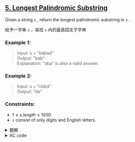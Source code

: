 ## [5. Longest Palindromic Substring](https://leetcode.com/problems/longest-palindromic-substring/)  

Given a string `s` , return the longest palindromic substring in `s` .  

給予一字串 `s` ，尋找 `s` 內的最長回文子字串  

### Example 1:  

> Input: s = "babad"  
> Output: "bab"  
> Explanation: "aba" is also a valid answer.  

### Example 2:  

> Input: s = "cbbd"  
> Output: "bb"  


### Constraints:  

* $1 \leq s.length \leq 1000$  
* `s` consist of only digits and English letters.  

<details>

<summary>題解</summary>

看到題目的第一眼 dp？  
如果 $s[i]=s[j]$ 並且 $j-i=1$ 或者 $dp[i+1][j-1]=1$（內部子串是回文）  
則將 $dp[i][j]$ 設置為 $1$  

```cpp
class Solution {
public:    
    string longestPalindrome(string s) {
        int siz=s.size();
        bool dp[siz][siz];
        for(int i=0;i<siz;i++){
            for(int j=0;j<siz;j++){
                dp[i][j]=0;
                if(i==j){
                    dp[i][j]=1;
                }
            }
        }
        string ans;
        ans+=s[0];
        for(int i=siz-2;i>=0;i--){
            for(int j=i+1;j<siz;j++){
                if(s[i]==s[j]){
                    if(j-i==1||dp[i+1][j-1]==1){
                        dp[i][j]=1;
                        if (ans.size()<j-i+1){
                            ans=s.substr(i,j-i+1);
                        }
                    }
                }
            }
        }
        
        return ans;
    }
};
```

<img width="669" alt="leet0005_0" src="https://github.com/user-attachments/assets/ee6e38b1-fd90-4330-a153-4dcdf025530f">  

* 空間複雜度： $O(n^2)$  
* 時間複雜度： $O(n^2)$  

雖然通過了測試，但是時間複雜度跟空間複雜度都不是很好  
所以稍微修改一下演算法  
把它從 dp 改成 中心擴展法  
從頭到尾枚舉中心點後，向前後擴展，檢查是否為回文  

```cpp
class Solution {
public:
    string longestPalindrome(string s) {
        int siz=s.size();
        int start=0,maxLen=1;

        for(int i=0;i<siz;i++){
            int len1=expandAroundCenter(s,i,i);
            int len2=expandAroundCenter(s,i,i+1);
            int len=max(len1,len2);

            if(len>maxLen){
                start=i-(len-1)/2;
                maxLen=len;
            }
        }

        return s.substr(start,maxLen);
    }

    int expandAroundCenter(string& s,int left,int right){
        while(left>=0&&right<s.size()&&s[left]==s[right]){
            left--;
            right++;
        }
        return right-left-1;
    }
};
```

<img width="669" alt="leet0005_1" src="https://github.com/user-attachments/assets/4feeb1d1-655b-4a69-8186-1cdcc86b5e9f">  

* 空間複雜度： $O(n^2)$  
* 時間複雜度： $O(1)$  

雖然說這樣子的時間複雜度是 $O(n^2)$  
但其實在實際執行的時候，可以減去很多明顯非回文的結果  
所以執行時間相對剛剛的程式碼短了不少  
而且空間複雜度也被壓縮到了 $O(1)$  

</details>

<details>

<summary>AC code</summary>

```cpp
class Solution {
public:
    string longestPalindrome(string s) {
        int siz=s.size();
        int start=0,maxLen=1;

        for(int i=0;i<siz;i++){
            int len1=expandAroundCenter(s,i,i);
            int len2=expandAroundCenter(s,i,i+1);
            int len=max(len1,len2);

            if(len>maxLen){
                start=i-(len-1)/2;
                maxLen=len;
            }
        }

        return s.substr(start,maxLen);
    }

    int expandAroundCenter(string& s,int left,int right){
        while(left>=0&&right<s.size()&&s[left]==s[right]){
            left--;
            right++;
        }
        return right-left-1;
    }
};
```

</details>
